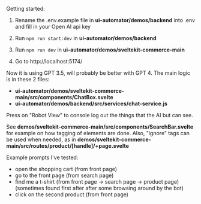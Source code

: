 Getting started:

1) Rename the .env.example file in **ui-automator/demos/backend** into .env and fill in your Open AI api key

2) Run `npm run start:dev` in **ui-automator/demos/backend**

3) Run `npm run dev` in **ui-automator/demos/sveltekit-commerce-main**

4) Go to http://localhost:5174/

Now it is using GPT 3.5, will probably be better with GPT 4. The main logic is in these 2 files:

* **ui-automator/demos/sveltekit-commerce-main/src/components/ChatBox.svelte**
* **ui-automator/demos/backend/src/services/chat-service.js**

Press on "Robot View" to console log out the things that the AI but can see.

See **demos/sveltekit-commerce-main/src/components/SearchBar.svelte** for example on how tagging of elements are done. Also, "ignore" tags can be used when needed, as in **demos/sveltekit-commerce-main/src/routes/product/[handle]/+page.svelte**

Example prompts I've tested:
* open the shopping cart (from front page)
* go to the front page (from search page)
* find me a t-shirt (from front page -> search page -> product page) (sometimes found first after after some browsing around by the bot)
* click on the second product (from front page)